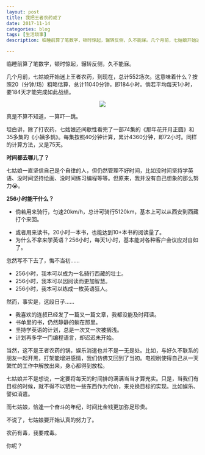 ```yaml
---
layout: post
title: 我把王者农药戒了
date: 2017-11-14
categories: blog
tags: [生活琐事]
description: 临睡前算了笔数字，顿时惊起，辗转反侧，久不能寐。几个月前，七姑娘开始迷上王者农药，到现在，总计552场次。这意味着什么？按照20（分钟/场）粗略估算，总计11040分钟，即184小时。倘若平均每天1小时，要184天才能完成如此战绩。真是不算不知道，一算吓一跳。坦白讲，除了打农药，七姑娘还间歇性看完了一部74集的《那年花开月正圆》和35多集的《小姨多鹤》。每集按照40分钟计算，累计4360分钟，即72小时。同样的计算方法，又是75天。

---
```

临睡前算了笔数字，顿时惊起，辗转反侧，久不能寐。

几个月前，七姑娘开始迷上王者农药，到现在，总计552场次。这意味着什么？按照20（分钟/场）粗略估算，总计11040分钟，即184小时。倘若平均每天1小时，要184天才能完成如此战绩。

<center>
    <p><img src="{{site.baseurl }}/img/life/image-001.png" align="center"></p>
</center>

真是不算不知道，一算吓一跳。

坦白讲，除了打农药，七姑娘还间歇性看完了一部74集的《那年花开月正圆》和35多集的《小姨多鹤》。每集按照40分钟计算，累计4360分钟，即72小时。同样的计算方法，又是75天。

**时间都去哪儿了？**

七姑娘一直坚信自己是个自律的人，但仍然管理不好时间，比如没时间坚持学英语、没时间坚持绘画、没时间练习编程等等。但原来，我并没有自己想象的那么努力😭。

**256小时能干什么？**

- 倘若用来骑行，匀速20km/h，总计可骑行5120km，基本上可以从西安到西藏打个来回。
* 或者用来读书，20小时一本书，也能达到10+本书的阅读量了。
* 为什么不拿来学英语？256小时，每天1小时，基本能对各种客户会议应对自如了。

忽然写不下去了，悔不当初……

- 256小时，我本可以成为一名骑行西藏的壮士。
- 256小时，我本可以因阅读而更加智慧。
- 256小时，我本可以练成一枚英语狂人。

然而，事实是，这段日子……

- 我喜欢的连叔已经发了一篇又一篇文章，我都没能及时拜读。
- 书单里的书，仍然静静的躺在那里。
- 坚持学英语的计划，总是一次又一次被搁浅。
- 计划再多学一门编程语言，却迟迟未开始。

当然，这不是王者农药的锅，娱乐消遣也并不是一无是处。比如，与好久不联系的朋友一起开黑，打架能增进感情，我们仿佛又回到了当初。电视剧使得自己从一天繁忙的工作中解放出来，身心都得到放松。

七姑娘并不是想说，一定要将每天的时间排的满满当当才算充实。只是，当我们有目标的时候，就不得不以牺牲一些东西作为代价，来兑换目标的实现。比如娱乐、譬如消遣。

而七姑娘，恰逢一个奋斗的年纪，时间比金钱更加弥足珍贵。

不说了，七姑娘要开始认真的努力了。

农药有毒，我要戒毒。

你呢？













